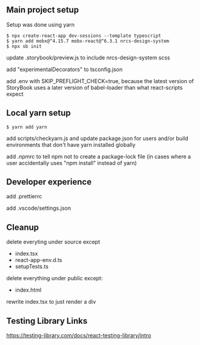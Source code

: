 ## Main project setup

Setup was done using yarn

```
$ npx create-react-app dev-sessions --template typescript
$ yarn add mobx@^4.15.7 mobx-react@^6.3.1 nrcs-design-system
$ npx sb init
```

update .storybook/preview.js to include nrcs-design-system scss

add "experimentalDecorators" to tsconfig.json

add .env with SKIP_PREFLIGHT_CHECK=true, because the latest version of StoryBook uses a later version of babel-loader than what react-scripts expect

## Local yarn setup

```
$ yarn add yarn
```

add scripts/checkyarn.js and update package.json for users and/or build environments that don't have yarn installed globally

add .npmrc to tell npm not to create a package-lock file (in cases where a user accidentally uses "npm install" instead of yarn)

## Developer experience

add .prettierrc

add .vscode/settings.json

## Cleanup

delete everyting under source except

- index.tsx
- react-app-env.d.ts
- setupTests.ts

delete everything under public except:

- index.html

rewrite index.tsx to just render a div

## Testing Library Links

https://testing-library.com/docs/react-testing-library/intro
